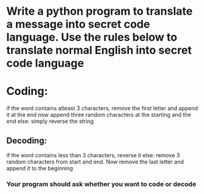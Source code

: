 # Write a python program to translate a message into secret code language. Use the rules below to translate normal English into secret code language

# Coding:
if the word contains atleast 3 characters, remove the first letter and append it at the end
now append three random characters at the starting and the end
else:
simply reverse the string

## Decoding:
if the word contains less than 3 characters, reverse it
else:
remove 3 random characters from start and end. Now remove the last letter and append it to the beginning

### Your program should ask whether you want to code or decode